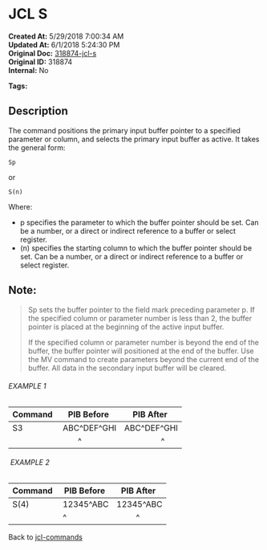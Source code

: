 # JCL S

**Created At:** 5/29/2018 7:00:34 AM  
**Updated At:** 6/1/2018 5:24:30 PM  
**Original Doc:** [318874-jcl-s](https://docs.jbase.com/45792-jcl/318874-jcl-s)  
**Original ID:** 318874  
**Internal:** No  

**Tags:**
<badge text='pointer' vertical='middle' />
<badge text='buffer' vertical='middle' />
<badge text='jcl' vertical='middle' />

## Description 

The command positions the primary input buffer pointer to a specified parameter or column, and selects the primary input buffer as active. It takes the general form:

```
Sp
```

or

```
S(n)
```

Where:

- p specifies the parameter to which the buffer pointer should be set. Can be a number, or a direct or indirect reference to a buffer or select register.
- (n) specifies the starting column to which the buffer pointer should be set. Can be a number, or a direct or indirect reference to a buffer or select register.




## Note: 


> Sp sets the buffer pointer to the field mark preceding parameter p. If the specified column or parameter number is less than 2, the buffer pointer is placed at the beginning of the active input buffer.
> 
> If the specified column or parameter number is beyond the end of the buffer, the buffer pointer will positioned at the end of the buffer. Use the MV command to create parameters beyond the current end of the buffer. All data in the secondary input buffer will be cleared.




###### EXAMPLE 1


| Command  | PIB Before  | PIB After  |
| --- | --- | --- |
| S3<br> | ABC^DEF^GHI<br> | ABC^DEF^GHI<br> |
| <br> |        ^ |                  ^  |




######  EXAMPLE 2


| Command  | PIB Before  | PIB After  |
| --- | --- | --- |
| S(4)<br> | 12345^ABC<br> | 12345^ABC<br> |
| <br> | ^<br> |          ^  |




Back to [jcl-commands](./../jcl-commands)
